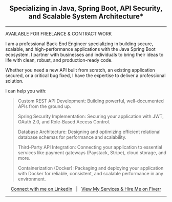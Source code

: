 <div align="center">

## Specializing in Java, Spring Boot, API Security, and Scalable System Architecture*
</div>

---

AVAILABLE FOR FREELANCE & CONTRACT WORK

I am a professional Back-End Engineer specializing in building secure, scalable, and high-performance applications with the Java Spring Boot ecosystem. I partner with businesses and individuals to bring their ideas to life with clean, robust, and production-ready code.

Whether you need a new API built from scratch, an existing application secured, or a critical bug fixed, I have the expertise to deliver a professional solution.

I can help you with:
>Custom REST API Development: Building powerful, well-documented APIs from the ground up.
>
>Spring Security Implementation: Securing your application with JWT, OAuth 2.0, and Role-Based Access Control.
>
>Database Architecture: Designing and optimizing efficient relational database schemas for performance and scalability.
>
>Third-Party API Integration: Connecting your application to essential services like payment gateways (Paystack, Stripe), cloud storage, and more.
>
>Containerization (Docker): Packaging and deploying your application with Docker for reliable, consistent, and scalable performance in any environment.


<div align="center">

[Connect with me on LinkedIn](http://linkedin.com/in/nifemi-odumosu-b531862a3) &nbsp;&nbsp;|&nbsp;&nbsp; [ View My Services & Hire Me on Fiverr](https://www.fiverr.com/nifemiodumosu/buying?source=avatar_menu_profile)

</div>

---
